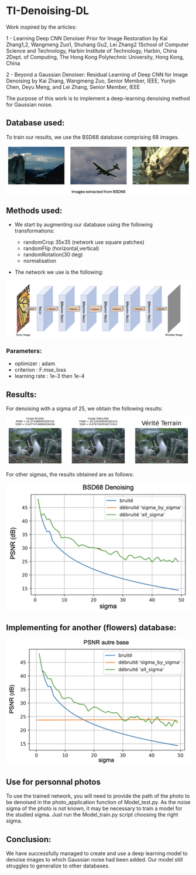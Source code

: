 # TI-Denoising-DL
Work inspired by the articles:

1 - Learning Deep CNN Denoiser Prior for Image Restoration
by Kai Zhang1,2, Wangmeng Zuo1, Shuhang Gu2, Lei Zhang2
1School of Computer Science and Technology, Harbin Institute of Technology, Harbin, China 2Dept. of Computing, The Hong Kong Polytechnic University, Hong Kong, China

2 - Beyond a Gaussian Denoiser: Residual Learning of Deep CNN for Image Denoising by
Kai Zhang, Wangmeng Zuo, Senior Member, IEEE, Yunjin Chen, Deyu Meng, and Lei Zhang, Senior Member, IEEE

The purpose of this work is to implement a deep-learning denoising method for Gaussian noise.

## Database used:

To train our results, we use the BSD68 database comprising 68 images.

![BSD68 Excerpts](read_me_images/image1.png)

## Methods used:

-  We start by augmenting our database using the following transformations:

    - randomCrop 35x35 (network use square patches)
    - randomFlip (horizontal,vertical)
    - randomRotation(30 deg)
    - normalisation 


- The network we use is the following:

![Network representation diagram](read_me_images/image2.png)

### Parameters:
- optimizer : adam
- criterion : F.mse_loss
- learning rate : 1e-3 then 1e-4

## Results:

For denoising with a sigma of 25, we obtain the following results:

![Denoising result sigma = 25](read_me_images/image3.png)

For other sigmas, the results obtained are as follows:

![Denoising result BSD68](read_me_images/image4.png)

## Implementing for another (flowers) database:

![Denoising result other database (flowers)](read_me_images/image5.png)

## Use for personnal photos

To use the trained network, you will need to provide the path of the photo to be denoised in the photo_application function of Model_test.py. As the noise sigma of the photo is not known, it may be necessary to train a model for the studied sigma. Just run the Model_train.py script choosing the right sigma.

## Conclusion:

We have successfully managed to create and use a deep learning model to denoise images to which Gaussian noise had been added. Our model still struggles to generalize to other databases.